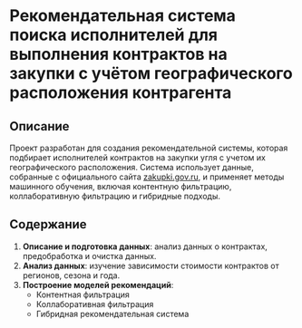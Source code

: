 # Рекомендательная система поиска исполнителей для выполнения контрактов на закупки с учётом географического расположения контрагента 
 

## Описание
Проект разработан для создания рекомендательной системы, которая подбирает исполнителей контрактов на закупки угля с учетом их географического расположения. Система использует данные, собранные с официального сайта [zakupki.gov.ru](https://zakupki.gov.ru), и применяет методы машинного обучения, включая контентную фильтрацию, коллаборативную фильтрацию и гибридные подходы.

## Содержание
1. **Описание и подготовка данных**: анализ данных о контрактах, предобработка и очистка данных.
2. **Анализ данных**: изучение зависимости стоимости контрактов от регионов, сезона и года.
3. **Построение моделей рекомендаций**:
   - Контентная фильтрация
   - Коллаборативная фильтрация
   - Гибридная рекомендательная система
